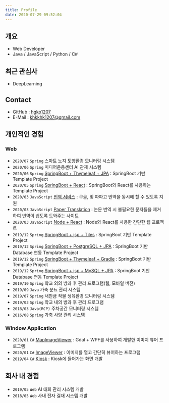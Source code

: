 ```yaml
---
title: Profile
date: 2020-07-29 09:52:04
---
```


## 개요

- Web Developer
- Java / JavaScript / Python / C#

## 최근 관심사

- DeepLearning

## Contact

- GitHub : [hgko1207](https://github.com/hgko1207)
- E-Mail : khkkhk1207@gmail.com

## 개인적인 경험

### Web

- `2020/07` `Spring` 스마트 노지 토양환경 모니터링 시스템
- `2020/06` `Spring` 미디어운용센터 AI 관제 시스템
- `2020/06` `Spring` [SpringBoot + Thymeleaf + JPA](https://github.com/hgko1207/springboot-thymeleaf-jpa) : SpringBoot 기반 Template Project
- `2020/05` `Spring` [SpringBoot + React](https://github.com/hgko1207/springboot-react) : SpringBoot와 React를 사용하는 Template Project
- `2020/03` `JavaScript` [번역 서비스](https://github.com/hgko1207/translation-service) : 구글, 및 파파고 번역을 동시에 할 수 있도록 지원
- `2020/03` `JavaScript` [Paper Translation](https://github.com/hgko1207/paper-translation) : 논문 번역 시 불필요한 문자들을 제거하여 번역이 쉽도록 도와주는 사이트
- `2020/03` `JavaScript` [Node + React](https://github.com/hgko1207/create-react-app-express) : Node와 React를 사용한 간단한 웹 프로젝트
- `2019/12` `Spring` [SpringBoot + jsp + Tiles](https://github.com/hgko1207/springboot-jsp-tiles/commits/master) : SpringBoot 기반 Template Project
- `2019/12` `Spring` [SpringBoot + PostgreSQL + JPA](https://github.com/hgko1207/springboot-postgresql-jpa) : SpringBoot 기반 Database 연동 Template Project
- `2019/12` `Spring` [SpringBoot + Thymeleaf + Gradle](https://github.com/hgko1207/springboot-thymeleaf-gradle) : SpringBoot 기반 Template Project
- `2019/12` `Spring` [SpringBoot + jsp + MySQL + JPA](https://github.com/hgko1207/springboot-jsp-mysql-jpa) : SpringBoot 기반 Database 연동 Template Project
- `2019/10` `Spring` 학교 외의 방과 후 관리 프로그램(웹, 모바일 버전)
- `2019/09` `Java` 가축 분뇨 관리 시스템
- `2019/07` `Spring` 새만금 작물 생육환경 모니터링 시스템
- `2019/03` `Spring` 학교 내의 방과 후 관리 프로그램
- `2018/03` `Java(RCP)` 주차공간 모니터링 시스템
- `2016/08` `Spring` 가축 사양 관리 시스템

### Window Application

- `2020/01` `C#` [MapImageViewer](https://github.com/hgko1207/MapImageViewer) : Gdal + WPF를 사용하여 개발한 이미지 뷰어 프로그램
- `2020/01` `C#` [ImageViewer](https://github.com/hgko1207/ImageViewer) : 이미지를 열고 간단히 뷰어하는 프로그램
- `2019/04` `C#` [Kiosk](https://github.com/hgko1207/kiosk) : Kiosk에 들어가는 화면 개발

## 회사 내 경험

- `2019/05` `Web` AI 대회 관리 시스템 개발
- `2018/05` `Web` 사내 전자 결재 시스템 개발
